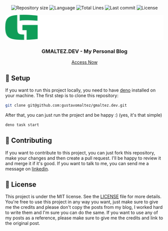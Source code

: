 <p align='center'>
  <img alt='Repository size' src='https://img.shields.io/github/languages/code-size/gustavomaltez/gmaltez.dev?style=for-the-badge'>
  <img alt='Language' src='https://img.shields.io/github/languages/top/gustavomaltez/gmaltez.dev?style=for-the-badge'>
  <img alt='Total Lines' src='https://img.shields.io/website?up_message=Online&up_color=%230f9d58&down_message=Offline&down_color=%23da3633&url=https%3A%2F%2Fgmaltez.dev%2F&style=for-the-badge'>
  <img alt='Last commit' src='https://img.shields.io/github/last-commit/gustavomaltez/gmaltez.dev?style=for-the-badge'>
  <img alt='License' src='https://img.shields.io/github/license/gustavomaltez/gmaltez.dev?style=for-the-badge'>
</p>

<p align='center'>
  <a href='https://gmaltez.dev/'>
    <img src='static/gmaltez-full-logo.svg' alt='Logo' width='100%' height='80'>
  </a>
  <h3 align='center'>GMALTEZ.DEV - My Personal Blog</h3>
  <p align='center'>
    <a href='https://gmaltez.dev/'>Access Now</a>
  </p>
</p>

## 🚀 Setup

If you want to run this project locally, you need to have [deno](https://deno.land/)
installed on your machine. The first step is to clone this repository:

```bash
git clone git@github.com:gustavomaltez/gmaltez.dev.git
```

After that, you can just run the project and be happy :) (yes, it's that simple)

```bash
deno task start
```

## 🤝 Contributing

If you want to contribute to this project, you can just fork this repository,
make your changes and then create a pull request. I'll be happy to review it
and merge it if it's good. If you want to talk to me, you can send me a message
on [linkedin](https://www.linkedin.com/in/gustavommaltez/).

## 📄 License

This project is under the MIT license. See the [LICENSE](LICENSE) file for more details.
You're free to use this project in any way you want, just make sure to give me the credits
and please don't copy the posts from my blog, I worked hard to write them and I'm sure you
can do the same. If you want to use any of my posts as a reference, please make sure to
give me the credits and link to the original post.
